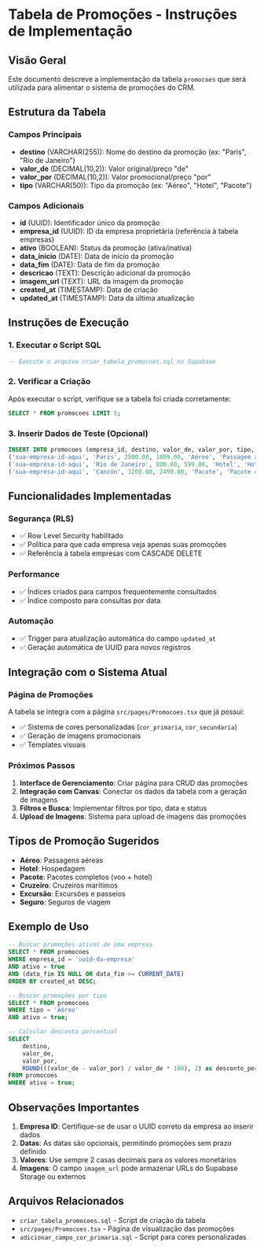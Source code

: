 # Tabela de Promoções - Instruções de Implementação

## Visão Geral
Este documento descreve a implementação da tabela `promocoes` que será utilizada para alimentar o sistema de promoções do CRM.

## Estrutura da Tabela

### Campos Principais
- **destino** (VARCHAR(255)): Nome do destino da promoção (ex: "Paris", "Rio de Janeiro")
- **valor_de** (DECIMAL(10,2)): Valor original/preço "de" 
- **valor_por** (DECIMAL(10,2)): Valor promocional/preço "por"
- **tipo** (VARCHAR(50)): Tipo da promoção (ex: "Aéreo", "Hotel", "Pacote")

### Campos Adicionais
- **id** (UUID): Identificador único da promoção
- **empresa_id** (UUID): ID da empresa proprietária (referência à tabela empresas)
- **ativo** (BOOLEAN): Status da promoção (ativa/inativa)
- **data_inicio** (DATE): Data de início da promoção
- **data_fim** (DATE): Data de fim da promoção
- **descricao** (TEXT): Descrição adicional da promoção
- **imagem_url** (TEXT): URL da imagem da promoção
- **created_at** (TIMESTAMP): Data de criação
- **updated_at** (TIMESTAMP): Data da última atualização

## Instruções de Execução

### 1. Executar o Script SQL
```sql
-- Execute o arquivo criar_tabela_promocoes.sql no Supabase
```

### 2. Verificar a Criação
Após executar o script, verifique se a tabela foi criada corretamente:
```sql
SELECT * FROM promocoes LIMIT 5;
```

### 3. Inserir Dados de Teste (Opcional)
```sql
INSERT INTO promocoes (empresa_id, destino, valor_de, valor_por, tipo, descricao) VALUES
('sua-empresa-id-aqui', 'Paris', 2500.00, 1899.00, 'Aéreo', 'Passagem aérea para Paris com desconto especial'),
('sua-empresa-id-aqui', 'Rio de Janeiro', 800.00, 599.00, 'Hotel', 'Hotel 4 estrelas em Copacabana'),
('sua-empresa-id-aqui', 'Cancún', 3200.00, 2499.00, 'Pacote', 'Pacote completo para Cancún com hotel e voos');
```

## Funcionalidades Implementadas

### Segurança (RLS)
- ✅ Row Level Security habilitado
- ✅ Política para que cada empresa veja apenas suas promoções
- ✅ Referência à tabela empresas com CASCADE DELETE

### Performance
- ✅ Índices criados para campos frequentemente consultados
- ✅ Índice composto para consultas por data

### Automação
- ✅ Trigger para atualização automática do campo `updated_at`
- ✅ Geração automática de UUID para novos registros

## Integração com o Sistema Atual

### Página de Promoções
A tabela se integra com a página `src/pages/Promocoes.tsx` que já possui:
- ✅ Sistema de cores personalizadas (`cor_primaria`, `cor_secundaria`)
- ✅ Geração de imagens promocionais
- ✅ Templates visuais

### Próximos Passos
1. **Interface de Gerenciamento**: Criar página para CRUD das promoções
2. **Integração com Canvas**: Conectar os dados da tabela com a geração de imagens
3. **Filtros e Busca**: Implementar filtros por tipo, data e status
4. **Upload de Imagens**: Sistema para upload de imagens das promoções

## Tipos de Promoção Sugeridos
- **Aéreo**: Passagens aéreas
- **Hotel**: Hospedagem
- **Pacote**: Pacotes completos (voo + hotel)
- **Cruzeiro**: Cruzeiros marítimos
- **Excursão**: Excursões e passeios
- **Seguro**: Seguros de viagem

## Exemplo de Uso

```sql
-- Buscar promoções ativas de uma empresa
SELECT * FROM promocoes 
WHERE empresa_id = 'uuid-da-empresa' 
AND ativo = true 
AND (data_fim IS NULL OR data_fim >= CURRENT_DATE)
ORDER BY created_at DESC;

-- Buscar promoções por tipo
SELECT * FROM promocoes 
WHERE tipo = 'Aéreo' 
AND ativo = true;

-- Calcular desconto percentual
SELECT 
    destino,
    valor_de,
    valor_por,
    ROUND(((valor_de - valor_por) / valor_de * 100), 2) as desconto_percentual
FROM promocoes 
WHERE ativo = true;
```

## Observações Importantes

1. **Empresa ID**: Certifique-se de usar o UUID correto da empresa ao inserir dados
2. **Datas**: As datas são opcionais, permitindo promoções sem prazo definido
3. **Valores**: Use sempre 2 casas decimais para os valores monetários
4. **Imagens**: O campo `imagem_url` pode armazenar URLs do Supabase Storage ou externos

## Arquivos Relacionados
- `criar_tabela_promocoes.sql` - Script de criação da tabela
- `src/pages/Promocoes.tsx` - Página de visualização das promoções
- `adicionar_campo_cor_primaria.sql` - Script para cores personalizadas